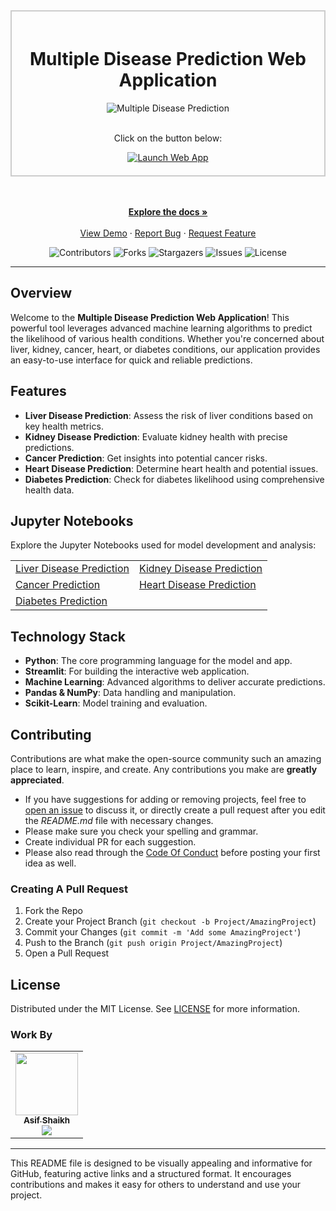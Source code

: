 <div align="center" style="border: 2px solid #ccc; padding: 20px; background: url('https://i.postimg.cc/6QcXc09m/healthinformatics-PIC-636x424.jpg') no-repeat center center; background-size: cover;">
  <h1>Multiple Disease Prediction Web Application</h1>
  <img alt="Multiple Disease Prediction" src="https://i.postimg.cc/6QcXc09m/healthinformatics-PIC-636x424.jpg" />
  <br><br>
  <p>Click on the button below:</p>
  <a href="https://public-ml-web-app-qcywgdngqx5xyj4zsuaybc.streamlit.app/" target="_blank">
    <img src="https://img.shields.io/badge/Launch%20Web%20App-blue?style=for-the-badge" alt="Launch Web App">
  </a>
</div>
<br><br>
<p align="center">
  <a href="https://github.com/AAS786/Multiple-Disease-Prediction-Machine-Learning"><strong>Explore the docs »</strong></a>
  <br />
  <br />
  <a href="https://github.com/AAS786/Multiple-Disease-Prediction-Machine-Learning">View Demo</a>
  ·
  <a href="https://github.com/AAS786/Multiple-Disease-Prediction-Machine-Learning/issues">Report Bug</a>
  ·
  <a href="https://github.com/AAS786/Multiple-Disease-Prediction-Machine-Learning/issues">Request Feature</a>
</p>

<p align="center">
  <img src="https://img.shields.io/github/contributors/AAS786/Multiple-Disease-Prediction-Machine-Learning?color=dark-green" alt="Contributors">
  <img src="https://img.shields.io/github/forks/AAS786/Multiple-Disease-Prediction-Machine-Learning?style=social" alt="Forks">
  <img src="https://img.shields.io/github/stars/AAS786/Multiple-Disease-Prediction-Machine-Learning?style=social" alt="Stargazers">
  <img src="https://img.shields.io/github/issues/AAS786/Multiple-Disease-Prediction-Machine-Learning" alt="Issues">
  <img src="https://img.shields.io/github/license/AAS786/Multiple-Disease-Prediction-Machine-Learning" alt="License">
</p>

---

## Overview

Welcome to the **Multiple Disease Prediction Web Application**! This powerful tool leverages advanced machine learning algorithms to predict the likelihood of various health conditions. Whether you're concerned about liver, kidney, cancer, heart, or diabetes conditions, our application provides an easy-to-use interface for quick and reliable predictions.

## Features

- **Liver Disease Prediction**: Assess the risk of liver conditions based on key health metrics.
- **Kidney Disease Prediction**: Evaluate kidney health with precise predictions.
- **Cancer Prediction**: Get insights into potential cancer risks.
- **Heart Disease Prediction**: Determine heart health and potential issues.
- **Diabetes Prediction**: Check for diabetes likelihood using comprehensive health data.

## Jupyter Notebooks

Explore the Jupyter Notebooks used for model development and analysis:

<div align="center">
  <table>
    <tr>
      <td><a href="https://github.com/AAS786/Multiple-Disease-Prediction-Machine-Learning/blob/main/Notebook/liver-disease.ipynb">Liver Disease Prediction</a></td>
      <td><a href="https://github.com/AAS786/Multiple-Disease-Prediction-Machine-Learning/blob/main/Notebook/kidney-disease.ipynb">Kidney Disease Prediction</a></td>
    </tr>
    <tr>
      <td><a href="https://github.com/AAS786/Multiple-Disease-Prediction-Machine-Learning/blob/main/Notebook/Breast-cancer.ipynb">Cancer Prediction</a></td>
      <td><a href="https://github.com/AAS786/Multiple-Disease-Prediction-Machine-Learning/blob/main/Notebook/heart-disease.ipynb">Heart Disease Prediction</a></td>
    </tr>
    <tr>
      <td><a href="https://github.com/AAS786/Multiple-Disease-Prediction-Machine-Learning/blob/main/Notebook/diabetes-disease.ipynb">Diabetes Prediction</a></td>
    </tr>
  </table>
</div>

## Technology Stack

- **Python**: The core programming language for the model and app.
- **Streamlit**: For building the interactive web application.
- **Machine Learning**: Advanced algorithms to deliver accurate predictions.
- **Pandas & NumPy**: Data handling and manipulation.
- **Scikit-Learn**: Model training and evaluation.

## Contributing

Contributions are what make the open-source community such an amazing place to learn, inspire, and create. Any contributions you make are **greatly appreciated**.

* If you have suggestions for adding or removing projects, feel free to <a href="https://github.com/AAS786/Multiple-Disease-Prediction-Machine-Learning/issues/new">open an issue</a> to discuss it, or directly create a pull request after you edit the *README.md* file with necessary changes.
* Please make sure you check your spelling and grammar.
* Create individual PR for each suggestion.
* Please also read through the <a href="https://github.com/AAS786/Multiple-Disease-Prediction-Machine-Learning/blob/main/CODE_OF_CONDUCT.md">Code Of Conduct</a> before posting your first idea as well.

### Creating A Pull Request

1. Fork the Repo
2. Create your Project Branch (`git checkout -b Project/AmazingProject`)
3. Commit your Changes (`git commit -m 'Add some AmazingProject'`)
4. Push to the Branch (`git push origin Project/AmazingProject`)
5. Open a Pull Request

## License

Distributed under the MIT License. See <a href="https://github.com/AAS786/Multiple-Disease-Prediction-Machine-Learning/blob/main/LICENSE.md">LICENSE</a> for more information.

### Work By

<table align="center">
  <tr>
    <td align="center">
      <a href="https://github.com/AAS786"><img src="https://avatars.githubusercontent.com/u/149858827?v=4" width="100px;" alt=""/><br /><sub><b>Asif Shaikh</b></sub></a><br />
      <a href="https://github.com/AAS786" title="github"><img src="https://img.shields.io/github/followers/AAS786?style=social"></a>
    </td>
  </tr>
</table>

---

This README file is designed to be visually appealing and informative for GitHub, featuring active links and a structured format. It encourages contributions and makes it easy for others to understand and use your project.
